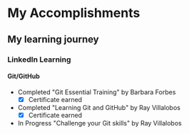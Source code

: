# __My Accomplishments__

## My learning journey
### LinkedIn Learning
#### Git/GitHub
- Completed "Git Essential Training" by Barbara Forbes
  - [x] Certificate earned
- Completed "Learning Git and GitHub" by Ray Villalobos
  - [x] Certificate earned
- In Progress "Challenge your Git skills" by Ray Villalobos
